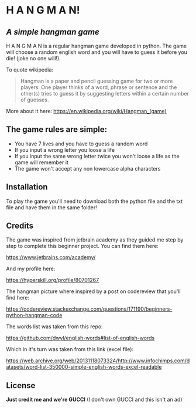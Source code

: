 # H A N G M A N!
## _A simple hangman game_

H A N G M A N is a regular hangman game  developed in python.
The game will choose a random english word and you will have to guess it before you die! (joke no one will!).

To quote wikipedia:
> Hangman is a paper and pencil guessing game 
> for two or more players.
> One player thinks of a word, phrase or sentence
> and the other(s) tries to guess it by suggesting 
> letters within a certain number of guesses.

More about it here: https://en.wikipedia.org/wiki/Hangman_(game)

## The game rules are simple:
- You have 7 lives and you have to guess a random word
- If you input a wrong letter you loose a life
- If you input the same wrong letter twice you won't loose a life as the game will remember it
- The game won't accept any non lowercase alpha characters

## Installation
To play the game you'll need to download both the python file and the txt file and have them in the same folder!

## Credits

The game was inspired from jetbrain academy as they guided me step by step to complete this beginner project.
You can find them here:

https://www.jetbrains.com/academy/

And my profile here:

https://hyperskill.org/profile/80701267


The hangman picture where inspired by a post on codereview that you'll find here:

https://codereview.stackexchange.com/questions/171190/beginners-python-hangman-code


The words list was taken from this repo:

https://github.com/dwyl/english-words#list-of-english-words

Which in it's turn was taken from this link (excel file):

https://web.archive.org/web/20131118073324/http://www.infochimps.com/datasets/word-list-350000-simple-english-words-excel-readable

## License
**Just credit me and we're GUCCI** (I don't own GUCCI and this isn't an ad)
